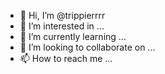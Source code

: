 - 👋 Hi, I’m @trippierrrr
- 👀 I’m interested in ...
- 🌱 I’m currently learning ...
- 💞️ I’m looking to collaborate on ...
- 📫 How to reach me ...

<!---
trippierrrr/trippierrrr is a ✨ special ✨ repository because its `README.md` (this file) appears on your GitHub profile.
You can click the Preview link to take a look at your changes.

